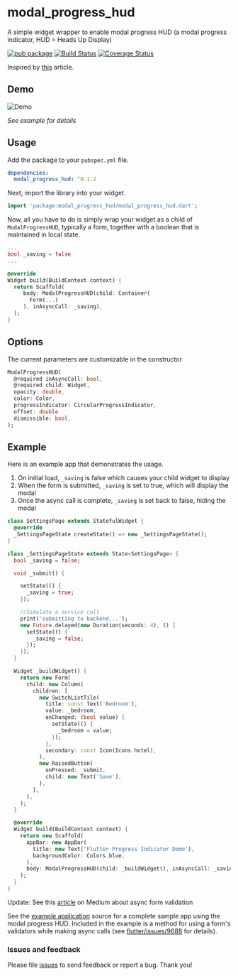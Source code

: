 # modal_progress_hud

A simple widget wrapper to enable modal progress HUD (a modal progress indicator, HUD = Heads Up Display)

[![pub package](https://img.shields.io/pub/v/modal_progress_hud.svg)](https://pub.dartlang.org/packages/modal_progress_hud)
[![Build Status](https://travis-ci.org/mmcc007/modal_progress_hud.svg?branch=master)](https://travis-ci.org/mmcc007/modal_progress_hud)
[![Coverage Status](https://coveralls.io/repos/github/mmcc007/modal_progress_hud/badge.svg?branch=master)](https://coveralls.io/github/mmcc007/modal_progress_hud?branch=master)

Inspired by [this](https://codingwithjoe.com/flutter-how-to-build-a-modal-progress-indicator/) article.


## Demo

![Demo](https://raw.githubusercontent.com/mmcc007/modal_progress_hud/master/modal_progress_hud.gif)

*See example for details*


## Usage

Add the package to your `pubspec.yml` file.

```yml
dependencies:
  modal_progress_hud: ^0.1.2
```

Next, import the library into your widget.

```dart
import 'package:modal_progress_hud/modal_progress_hud.dart';
```

Now, all you have to do is simply wrap your widget as a child of `ModalProgressHUD`, typically a form, together with a boolean that is maintained in local state.

```dart
...
bool _saving = false
...

@override
Widget build(BuildContext context) {
  return Scaffold(
     body: ModalProgressHUD(child: Container(
       Form(...)
     ), inAsyncCall: _saving),
  );
}
```


## Options

The current parameters are customizable in the constructor
```dart
ModalProgressHUD(
  @required inAsyncCall: bool,
  @required child: Widget,
  opacity: double,
  color: Color,
  progressIndicator: CircularProgressIndicator,
  offset: double
  dismissible: bool,
);
```


## Example

Here is an example app that demonstrates the usage. 

1. On initial load, `_saving` is false which causes your child widget to display
2. When the form is submitted, `_saving` is set to true, which will display the modal
3. Once the async call is complete, `_saving` is set back to false, hiding the modal


```dart
class SettingsPage extends StatefulWidget {
  @override
  _SettingsPageState createState() => new _SettingsPageState();
}

class _SettingsPageState extends State<SettingsPage> {
  bool _saving = false;

  void _submit() {

    setState(() {
      _saving = true;
    });

    //Simulate a service call
    print('submitting to backend...');
    new Future.delayed(new Duration(seconds: 4), () {
      setState(() {
        _saving = false;
      });
    });
  }

  Widget _buildWidget() {
    return new Form(
      child: new Column(
        children: [
          new SwitchListTile(
            title: const Text('Bedroom'),
            value: _bedroom,
            onChanged: (bool value) {
              setState(() {
                _bedroom = value;
              });
            },
            secondary: const Icon(Icons.hotel),
          ),
          new RaisedButton(
            onPressed: _submit,
            child: new Text('Save'),
          ),
        ],
      ),
    );
  }

  @override
  Widget build(BuildContext context) {
    return new Scaffold(
      appBar: new AppBar(
        title: new Text('Flutter Progress Indicator Demo'),
        backgroundColor: Colors.blue,
      ),
      body: ModalProgressHUD(child: _buildWidget(), inAsyncCall: _saving),
    );
  }
}

```

Update: See this [article](https://medium.com/@nocnoc/the-secret-to-async-validation-on-flutter-forms-4b273c667c03) on Medium about async form validation

See the [example application](https://github.com/mmcc007/modal_progress_hud/tree/master/example) source
for a complete sample app using the modal progress HUD. Included in the
example is a method for using a form's validators while making async
calls (see [flutter/issues/9688](https://github.com/flutter/flutter/issues/9688) for details).


### Issues and feedback

Please file [issues](https://github.com/mmcc007/modal_progress_hud/issues/new)
to send feedback or report a bug. Thank you!

